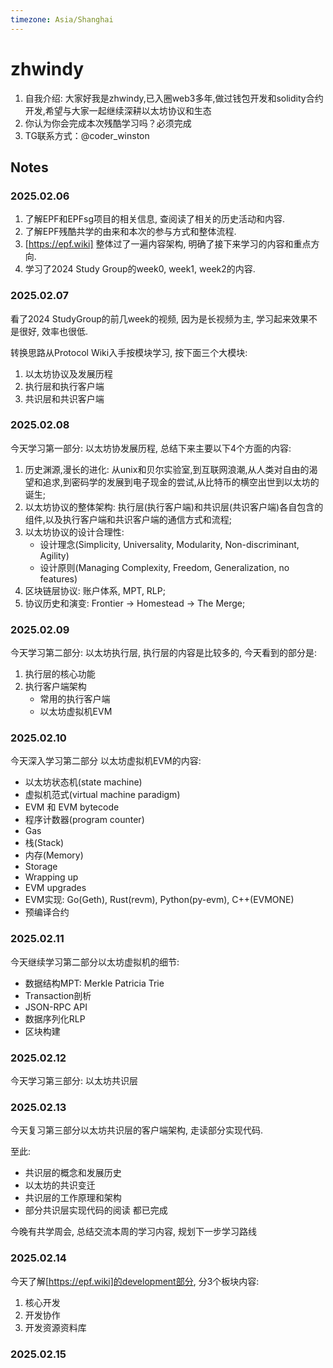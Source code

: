 ```yaml
---
timezone: Asia/Shanghai
---
```


# zhwindy

1. 自我介绍: 大家好我是zhwindy,已入圈web3多年,做过钱包开发和solidity合约开发,希望与大家一起继续深耕以太坊协议和生态
2. 你认为你会完成本次残酷学习吗？必须完成
3. TG联系方式：@coder_winston

## Notes

<!-- Content_START -->

### 2025.02.06

1. 了解EPF和EPFsg项目的相关信息, 查阅读了相关的历史活动和内容.
2. 了解EPF残酷共学的由来和本次的参与方式和整体流程.
3. [https://epf.wiki] 整体过了一遍内容架构, 明确了接下来学习的内容和重点方向.
4. 学习了2024 Study Group的week0, week1, week2的内容.

### 2025.02.07

看了2024 StudyGroup的前几week的视频, 因为是长视频为主, 学习起来效果不是很好, 效率也很低. 

转换思路从Protocol Wiki入手按模块学习, 按下面三个大模块:
1. 以太坊协议及发展历程
2. 执行层和执行客户端
3. 共识层和共识客户端

### 2025.02.08

今天学习第一部分: 以太坊协发展历程, 总结下来主要以下4个方面的内容:
1. 历史渊源,漫长的进化: 从unix和贝尔实验室,到互联网浪潮,从人类对自由的渴望和追求,到密码学的发展到电子现金的尝试,从比特币的横空出世到以太坊的诞生;
2. 以太坊协议的整体架构: 执行层(执行客户端)和共识层(共识客户端)各自包含的组件,以及执行客户端和共识客户端的通信方式和流程;
3. 以太坊协议的设计合理性:
    * 设计理念(Simplicity, Universality, Modularity, Non-discriminant, Agility)
    * 设计原则(Managing Complexity, Freedom, Generalization, no features)
4. 区块链层协议: 账户体系, MPT, RLP;
5. 协议历史和演变: Frontier -> Homestead -> The Merge;

### 2025.02.09

今天学习第二部分: 以太坊执行层, 执行层的内容是比较多的, 今天看到的部分是:
1. 执行层的核心功能
2. 执行客户端架构
    * 常用的执行客户端
    * 以太坊虚拟机EVM

### 2025.02.10

今天深入学习第二部分 以太坊虚拟机EVM的内容:
* 以太坊状态机(state machine)
* 虚拟机范式(virtual machine paradigm)
* EVM 和 EVM bytecode
* 程序计数器(program counter)
* Gas
* 栈(Stack)
* 内存(Memory)
* Storage
* Wrapping up
* EVM upgrades
* EVM实现: Go(Geth), Rust(revm), Python(py-evm), C++(EVMONE)
* 预编译合约

### 2025.02.11

今天继续学习第二部分以太坊虚拟机的细节:
* 数据结构MPT: Merkle Patricia Trie
* Transaction剖析
* JSON-RPC API
* 数据序列化RLP
* 区块构建

### 2025.02.12

今天学习第三部分: 以太坊共识层

### 2025.02.13

今天复习第三部分以太坊共识层的客户端架构, 走读部分实现代码.

至此:
* 共识层的概念和发展历史
* 以太坊的共识变迁
* 共识层的工作原理和架构
* 部分共识层实现代码的阅读
都已完成

今晚有共学周会, 总结交流本周的学习内容, 规划下一步学习路线

### 2025.02.14

今天了解[https://epf.wiki]的development部分, 分3个板块内容:
1. 核心开发
2. 开发协作
3. 开发资源资料库

### 2025.02.15

<!-- Content_END -->
